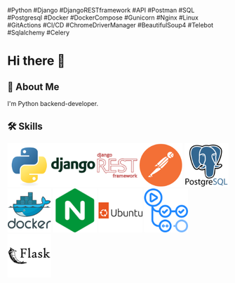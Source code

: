 #Python #Django #DjangoRESTframework #API #Postman #SQL #Postgresql #Docker #DockerCompose 
#Gunicorn #Nginx #Linux #GitActions #CI/CD #ChromeDriverManager #BeautifulSoup4 #Telebot #Sqlalchemy
#Celery

# Hi there 👋

## 🚀 About Me
I'm Python backend-developer.

## 🛠 Skills
<img src="https://github.com/devicons/devicon/blob/master/icons/python/python-original.svg" alt="Python icon" width="100" height="100"><img src="https://github.com/devicons/devicon/blob/master/icons/django/django-plain-wordmark.svg" alt="Django icon" width="100" height="100"><img src="https://github.com/devicons/devicon/blob/master/icons/djangorest/djangorest-line-wordmark.svg" alt="Django REST icon" width="100" height="100"><img src="https://github.com/devicons/devicon/blob/master/icons/postman/postman-original.svg" alt="Postman icon" width="100" height="100">
<img src="https://github.com/devicons/devicon/blob/master/icons/postgresql/postgresql-original-wordmark.svg" alt="Postgre icon" width="100" height="100">
<img src="https://github.com/devicons/devicon/blob/master/icons/docker/docker-original-wordmark.svg" alt="Docker icon" width="100" height="100">
<img src="https://github.com/devicons/devicon/blob/master/icons/nginx/nginx-original.svg" alt="Nginx icon" width="100" height="100">
<img src="https://github.com/devicons/devicon/blob/master/icons/ubuntu/ubuntu-original-wordmark.svg" alt="Ubuntu icon" width="100" height="100">
<img src="https://github.com/devicons/devicon/blob/master/icons/githubactions/githubactions-original.svg" alt="GitActions icon" width="100" height="100">
<img src="https://github.com/devicons/devicon/blob/master/icons/flask/flask-original-wordmark.svg" alt="Flask icon" width="100" height="100">
